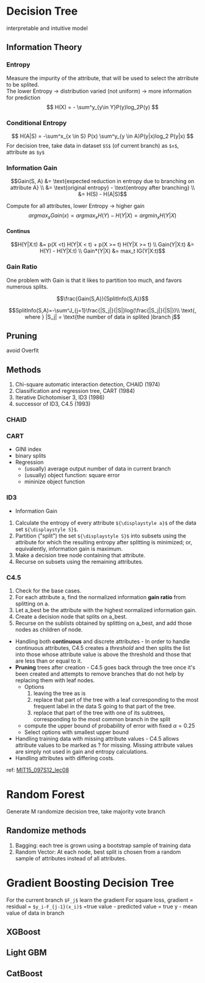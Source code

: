 # Decision Tree
interpretable and intuitive model

## Information Theory
### Entropy
Measure the impurity of the attribute, that will be used to select the atrribute to be splited.  
The lower Entropy -> distribution varied (not uniform) -> more information for prediction
$$ H(X) = - \sum^y_{y\in Y}P(y)log_2P(y) $$
### Conditional Entropy
$$
H(A|S) = -\sum^x_{x \in S} P(x) \sum^y_{y \in A}P(y|x)log_2 P(y|x)
$$
For decision tree, take data in dataset `$S$` (of current branch) as `$x$`, attribute as `$y$`
### Information Gain
```math
Gain(S, A)  &= \text{expected reduction in entropy due to branching on attribute A} \\
            &= \text{original entropy} - \text{entropy after branching} \\
            &= H(S) - H(A|S)
```
Compute for all attributes, lower Entropy -> higher gain
$$arg max_x Gain(x) = arg max_x H(Y) - H(Y|X) = arg min_x H(Y|X)$$
#### Continus
```math
H(Y|X:t) &= p(X <t) H(Y|X < t) + p(X >= t) H(Y|X >= t) \\
Gain(Y|X:t) &= H(Y) - H(Y|X:t)  \\
Gain*(Y|X) &= max_t IG(Y|X:t)
```
### Gain Ratio
One problem with Gain is that it likes to partition too much, and favors numerous splits. 
```math
\frac{Gain(S,A)}{SplitInfo(S,A)}
```
```math
SplitInfo(S,A)=-\sum^J_{j=1}\frac{|S_j|}{|S|}log(\frac{|S_j|}{|S|})\\  \text{, where } |S_j| = \text{the number of data in splited }branch j
```
## Pruning
avoid Overfit

## Methods
1. Chi-square automatic interaction detection, CHAID (1974)
1. Classification and regression tree, CART (1984)
1. Iterative Dichotomiser 3, ID3 (1986)
1. successor of ID3, C4.5 (1993)
### CHAID

### CART
* GINI index
* binary splits
* Regression
    - (usually) average output number of data in current branch
    - (usually) object function: square error
    - mininize object function
### ID3
* Information Gain
1. Calculate the entropy of every attribute `${\displaystyle a}$` of the data set `${\displaystyle S}$`.
1. Partition ("split") the set `${\displaystyle S}$` into subsets using the attribute for which the resulting entropy after splitting is minimized; or, equivalently, information gain is maximum.
1. Make a decision tree node containing that attribute.
1. Recurse on subsets using the remaining attributes.
### C4.5
1. Check for the base cases.
1. For each attribute a, find the normalized information **gain ratio** from splitting on a.
1. Let a_best be the attribute with the highest normalized information gain.
1. Create a decision node that splits on a_best.
1. Recurse on the sublists obtained by splitting on a_best, and add those nodes as children of node.

* Handling both **continuous** and discrete attributes - In order to handle continuous attributes, C4.5 creates a *threshold* and then splits the list into those whose attribute value is above the threshold and those that are less than or equal to it.
* **Pruning** trees after creation - C4.5 goes back through the tree once it's been created and attempts to remove branches that do not help by replacing them with leaf nodes.
    * Options
        1. leaving the tree as is
        1. replace that part of the tree with a leaf corresponding to the most frequent label in the data S going to that part of the tree.
        1. replace that part of the tree with one of its subtrees, corresponding to the most common branch in the split
    * compute the upper bound of probability of error with fixed $\alpha=0.25$
    * Select options with smallest upper bound
* Handling training data with missing attribute values - C4.5 allows attribute values to be marked as ? for missing. Missing attribute values are simply not used in gain and entropy calculations.
* Handling attributes with differing costs.

ref: [MIT15_097S12_lec08](https://ocw.mit.edu/courses/sloan-school-of-management/15-097-prediction-machine-learning-and-statistics-spring-2012/lecture-notes/MIT15_097S12_lec08.pdf)

# Random Forest
Generate M randomize decision tree, take majority vote branch
## Randomize methods
1. Bagging: each tree is grown using a bootstrap sample of training data
1. Random Vector: At each node, best split is chosen from a random sample of attributes instead of all attributes.
# Gradient Boosting Decision Tree
For the current branch `$F_j$` learn the gradient
For square loss, gradient = residual = `$y_i-F_{j-1}(x_i)$` =true value - predicted value = true y - mean value of data in branch
## XGBoost
## Light GBM
## CatBoost
